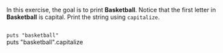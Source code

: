 In this exercise, the
goal is to print **Basketball**.
Notice that the first letter in **Basketball**
is capital. Print the string
using `capitalize`.

<Editor lang="ruby" type="exercise">
<code>
puts "basketball"
</code>

<solution>
puts "basketball".capitalize
</solution>
</Editor>
